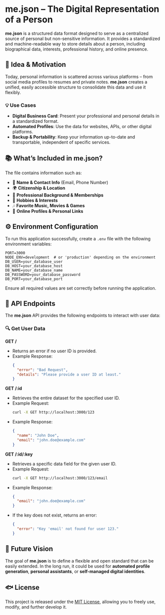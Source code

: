 # me.json – The Digital Representation of a Person

**me.json** is a structured data format designed to serve as a centralized source of personal but non-sensitive information. It provides a standardized and machine-readable way to store details about a person, including biographical data, interests, professional history, and online presence.

## 🌟 Idea & Motivation

Today, personal information is scattered across various platforms – from social media profiles to resumes and private notes. **me.json** creates a unified, easily accessible structure to consolidate this data and use it flexibly.

### 💡 Use Cases

- **Digital Business Card**: Present your professional and personal details in a standardized format.
- **Automated Profiles**: Use the data for websites, APIs, or other digital platforms.
- **Backup & Portability**: Keep your information up-to-date and transportable, independent of specific services.

## 📚 What’s Included in me.json?

The file contains information such as:

- 🌿 **Name & Contact Info** (Email, Phone Number)
- 🌍 **Citizenship & Location**
- 🏢 **Professional Background & Memberships**
- 🎨 **Hobbies & Interests**
- 🎶 **Favorite Music, Movies & Games**
- 🔗 **Online Profiles & Personal Links**

## ⚙️ Environment Configuration

To run this application successfully, create a `.env` file with the following environment variables:

```
PORT=3000
NODE_ENV=development  # or 'production' depending on the environment
DB_USER=your_database_user
DB_HOST=your_database_host
DB_NAME=your_database_name
DB_PASSWORD=your_database_password
DB_PORT=your_database_port
```

Ensure all required values are set correctly before running the application.

## 📼 API Endpoints

The **me.json** API provides the following endpoints to interact with user data:

### 🔍 Get User Data

**GET /**

- Returns an error if no user ID is provided.
- Example Response:
  ```json
  {
    "error": "Bad Request",
    "details": "Please provide a user ID at least."
  }
  ```

**GET /:id**

- Retrieves the entire dataset for the specified user ID.
- Example Request:
  ```sh
  curl -X GET http://localhost:3000/123
  ```
- Example Response:
  ```json
  {
    "name": "John Doe",
    "email": "john.doe@example.com"
  }
  ```

**GET /:id/:key**

- Retrieves a specific data field for the given user ID.
- Example Request:
  ```sh
  curl -X GET http://localhost:3000/123/email
  ```
- Example Response:
  ```json
  {
    "email": "john.doe@example.com"
  }
  ```
- If the key does not exist, returns an error:
  ```json
  {
    "error": "Key 'email' not found for user 123."
  }
  ```

## 🚀 Future Vision

The goal of **me.json** is to define a flexible and open standard that can be easily extended. In the long run, it could be used for **automated profile generation**, **personal assistants**, or **self-managed digital identities**.

## 🐟 License

This project is released under the [MIT License](LICENSE), allowing you to freely use, modify, and further develop it.
